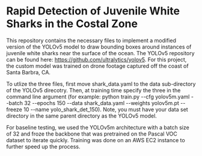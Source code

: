 # Rapid Detection of Juvenile White Sharks in the Costal Zone

This repository contains the necessary files to implement a modified version of the YOLOv5 model to draw bounding 
boxes around instances of juvenile white sharks near the surface of the ocean. The YOLOv5 repository can be found 
here: https://github.com/ultralytics/yolov5. For this project, the custom model was trained on drone footage captured 
off the coast of Santa Barbra, CA. 

To utlize the three files, first move shark_data.yaml to the data sub-directory of the YOLOv5 direcotry. 
Then, at training time specify the three in the command line argument (for example: python train.py --cfg yolov5m.yaml 
--batch 32 --epochs 150 --data shark_data.yaml --weights yolov5m.pt --freeze 10 --name yolo_shark_det_150). Note, you 
must have your data set directory in the same parent directory as the YOLOv5 model. 

For baseline testing, we used the YOLOv5m architecture with a batch size of 32 and froze the backbone that was pretrained 
on the Pascal VOC dataset to iterate quickly. Training was done on an AWS EC2 instance to further speed up the process. 
